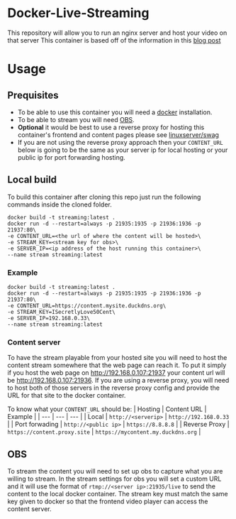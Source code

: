# Docker-Live-Streaming
This repository will allow you to run an nginx server and host your video on that server
This container is based off of the information in this [blog post](https://thenotexpert.com/video-web-streaming-server-docker-linux/)

# Usage
## Prequisites
* To be able to use this container you will need a [docker](https://www.docker.com/products/docker-desktop) installation.
* To be able to stream you will need [OBS](https://obsproject.com/). 
* **Optional** it would be best to use a reverse proxy for hosting this container's frontend and content pages please see [linuxserver/swag](https://hub.docker.com/r/linuxserver/swag)
* If you are not using the reverse proxy approach then your `CONTENT_URL` below is going to be the same as your server ip for local hosting or your public ip for port forwarding hosting.

## Local build

To build this container after cloning this repo just run the following commands inside the cloned folder. 
~~~
docker build -t streaming:latest .
docker run -d --restart=always -p 21935:1935 -p 21936:1936 -p 21937:80\
-e CONTENT_URL=<the url of where the content will be hosted>\
-e STREAM_KEY=<stream key for obs>\
-e SERVER_IP=<ip address of the host running this container>\
--name stream streaming:latest
~~~

### Example

~~~
docker build -t streaming:latest .
docker run -d --restart=always -p 21935:1935 -p 21936:1936 -p 21937:80\
-e CONTENT_URL=https://content.mysite.duckdns.org\
-e STREAM_KEY=ISecretlyLove50Cent\
-e SERVER_IP=192.168.0.33\
--name stream streaming:latest
~~~

### Content server

To have the stream playable from your hosted site you will need to host the content stream somewhere that the web page can reach it. To put it simply if you host the web page on http://192.168.0.107:21937 your content url will be http://192.168.0.107:21936. If you are using a reverse proxy, you will need to host both of those servers in the reverse proxy config and provide the URL for that site to the docker container.

To know what your `CONTENT_URL` should be:
| Hosting | Content URL | Example |
| --- | --- | --- |
| Local | `http://<serverip>` | `http://192.168.0.33` |
| Port forwading | `http://<public ip>` | `https://8.8.8.8` |
| Reverse Proxy | `https://content.proxy.site` | `https://mycontent.my.duckdns.org` |

## OBS 
To stream the content you will need to set up obs to capture what you are willing to stream. In the stream settings for obs you will set a custom URL and it will use the format of `rtmp://<server ip>:21935/live` to send the content to the local docker container. The stream key must match the same key given to docker so that the frontend video player can access the content server.
